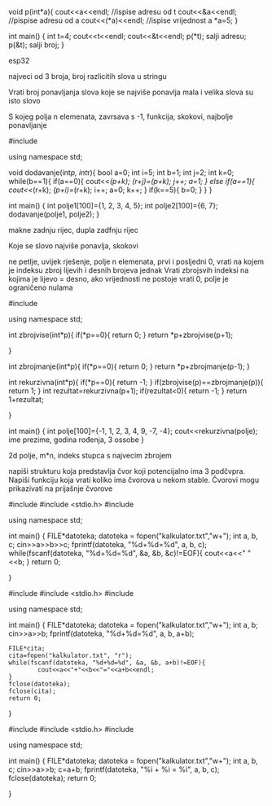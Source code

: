 void p(int*a){
    cout<<a<<endl;      //ispise adresu od t
    cout<<&a<<endl;     //pispise adresu od a
    cout<<(*a)<<endl;     //ispise vrijednost a
    *a=5;
}

int main()
{
    int t=4;
    cout<<t<<endl;
    cout<<&t<<endl;
    p(*t);  salji adresu;
    p(&t);  salji broj;
}






esp32



najveci od 3 broja, broj razlicitih slova u stringu





Vrati broj ponavljanja slova koje se najviše ponavlja
mala i velika slova su isto slovo




S kojeg polja n elemenata, zavrsava s -1, funkcija, skokovi, najbolje ponavljanje






#include <iostream>

using namespace std;

void dodavanje(int*p, int*r){
    bool a=0;
    int i=5;
    int b=1;
    int j=2;
    int k=0;
    while(b==1){
        if(a==0){
            cout<<*(p+k);
            *(r+j)=*(p+k);
            j++;
            a=1;
        }
        else if(a==1){
            cout<<*(r+k);
            *(p+i)=*(r+k);
            i++;
            a=0;
            k++;
        }
        if(k==5){
            b=0;
        }
    }
}

int main()
{
    int polje1[100]={1, 2, 3, 4, 5};
    int polje2[100]={6, 7};
    dodavanje(polje1, polje2);
}


makne zadnju rijec, dupla zadfnju rijec







Koje se slovo najviše ponavlja, skokovi




ne petlje, uvijek rješenje, polje n elemenata, prvi i posljedni 0, vrati na kojem je indeksu zbroj lijevih i desnih brojeva jednak
Vrati zbrojsvih indeksi na kojima je lijevo = desno, ako vrijednosti ne postoje vrati 0, polje je ograničeno nulama






#include <iostream>

using namespace std;

int zbrojvise(int*p){
    if(*p==0){
        return 0;
    }
    return *p+zbrojvise(p+1);

}

int zbrojmanje(int*p){
    if(*p==0){
        return 0;
    }
    return *p+zbrojmanje(p-1);
}

int rekurzivna(int*p){
    if(*p==0){
        return -1;
    }
    if(zbrojvise(p)==zbrojmanje(p)){
        return 1;
    }
    int rezultat=rekurzivna(p+1);
    if(rezultat<0){
        return -1;
    }
    return 1+rezultat;

}

int main()
{
    int polje[100]={-1, 1, 2, 3, 4, 9, -7, -4};
    cout<<rekurzivna(polje);
    ime prezime, godina rođenja, 3 ossobe
}

2d polje, m*n, indeks stupca s najvecim zbrojem





napiši strukturu koja predstavlja čvor koji potencijalno ima 3 podčvpra. Napiši funkciju koja vrati koliko ima čvorova u nekom stable. Čvorovi mogu prikazivati na prijašnje čvorove

















#include <iostream>
#include <stdio.h>
#include <string>

using namespace std;

int main()
{
    FILE*datoteka;
    datoteka = fopen("kalkulator.txt","w+");
    int a, b, c;
    cin>>a>>b>>c;
    fprintf(datoteka, "%d+%d=%d", a, b, c);
    while(fscanf(datoteka, "%d+%d=%d", &a, &b, &c)!=EOF){
        cout<<a<<" "<<b;
    }
    return 0;

}



#include <iostream>
#include <stdio.h>
#include <string>

using namespace std;

int main()
{
    FILE*datoteka;
    datoteka = fopen("kalkulator.txt","w+");
    int a, b;
    cin>>a>>b;
    fprintf(datoteka, "%d+%d=%d", a, b, a+b);

    FILE*cita;
    cita=fopen("kalkulator.txt", "r");
    while(fscanf(datoteka, "%d+%d=%d", &a, &b, a+b)!=EOF){
            cout<<a<<"+"<<b<<"="<<a+b<<endl;
    }
    fclose(datoteka);
    fclose(cita);
    return 0;

}








#include <iostream>
#include <stdio.h>
#include <string>

using namespace std;

int main()
{
    FILE*datoteka;
    datoteka = fopen("kalkulator.txt","w+");
    int a, b, c;
    cin>>a>>b;
    c=a+b;
    fprintf(datoteka, "%i + %i = %i", a, b, c);
    fclose(datoteka);
    return 0;

}









